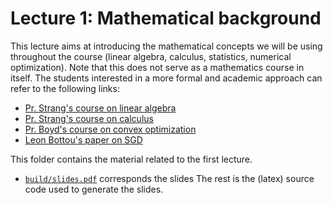 # Lecture 1: Mathematical background

This lecture aims at introducing the mathematical concepts we will be using throughout the course (linear algebra, calculus, statistics, numerical optimization). 
Note that this does not serve as a mathematics course in itself. 
The students interested in a more formal and academic approach can refer to the following links:
- [Pr. Strang's course on linear algebra](https://www.youtube.com/playlist?list=PLE7DDD91010BC51F8)
- [Pr. Strang's course on calculus](https://www.youtube.com/playlist?list=PLBE9407EA64E2C318)
- [Pr. Boyd's course on convex optimization](https://www.youtube.com/playlist?list=PL3940DD956CDF0622)
- [Leon Bottou's paper on SGD](https://www.microsoft.com/en-us/research/publication/stochastic-gradient-tricks/)

This folder contains the material related to the first lecture.
- [`build/slides.pdf`](build/slides.pdf) corresponds the slides
The rest is the (latex) source code used to generate the slides.